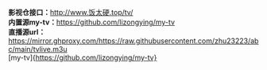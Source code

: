 <b>影视仓接口：</b>http://www.饭太硬.top/tv/</br>
<b>内置源my-tv：</b>https://github.com/lizongying/my-tv</br>
<b>直播源url：</b>https://mirror.ghproxy.com/https://raw.githubusercontent.com/zhu23223/abc/main/tvlive.m3u</br>
[my-tv]{https://github.com/lizongying/my-tv}
